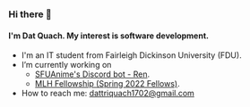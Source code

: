 ### Hi there 👋

#### I'm Dat Quach. My interest is software development.

- I'm an IT student from Fairleigh Dickinson University (FDU).
- I’m currently working on
  - [SFUAnime's Discord bot - Ren](https://github.com/SFUAnime/Ren).
  - [MLH Fellowship (Spring 2022 Fellows)](https://github.com/MLH-Fellowship).
- How to reach me: dattriquach1702@gmail.com

<!--
**quachtridat/quachtridat** is a ✨ _special_ ✨ repository because its `README.md` (this file) appears on your GitHub profile.

Here are some ideas to get you started:

- 🔭 I’m currently working on ...
- 🌱 I’m currently learning ...
- 👯 I’m looking to collaborate on ...
- 🤔 I’m looking for help with ...
- 💬 Ask me about ...
- 📫 How to reach me: ...
- 😄 Pronouns: ...
- ⚡ Fun fact: ...
-->
